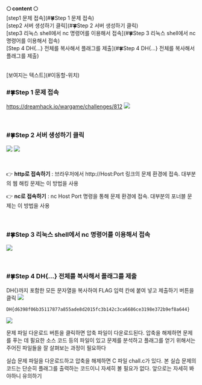 **🌕 content 🌕** <br>
[step1 문제 접속](#🍀Step 1 문제 접속) <br>
[step2 서버 생성하기 클릭](#🍀Step 2 서버 생성하기 클릭) <br>
[step3 리눅스 shell에서 nc 명령어를 이용해서 접속](#🍀Step 3 리눅스 shell에서 nc 명령어를 이용해서 접속) <br>
[Step 4 DH{…} 전체를 복사해서 플래그를 제출](#🍀Step 4 DH{…} 전체를 복사해서 플래그를 제출) <br>

<br>
[보여지는 텍스트](#이동할-위치)

### #🍀Step 1 문제 접속
https://dreamhack.io/wargame/challenges/812
![](https://velog.velcdn.com/images/hrnn00/post/d6d25df6-1f65-4083-80f7-5da52d22b0fa/image.png)

<br>

### #🍀Step 2 서버 생성하기 클릭
![](https://velog.velcdn.com/images/hrnn00/post/5468722d-d48b-473a-a52b-ffe1c03222e0/image.png)
![](https://velog.velcdn.com/images/hrnn00/post/cb9bd637-73a8-4946-8b74-ffdf8a9d5a44/image.png)

<br>

👉 **http로 접속하기**
: 브라우저에서 http://Host:Port 링크의 문제 환경에 접속. 대부분의 웹 해킹 문제는 이 방법을 사용

👉 **nc로 접속하기**
: nc Host Port 명령을 통해 문제 환경에 접속. 대부분의 포너블 문제는 이 방법을 사용

<br>

### #🍀Step 3 리눅스 shell에서 nc 명령어를 이용해서 접속
![](https://velog.velcdn.com/images/hrnn00/post/6d034e72-c2c5-4b8c-a85c-24dcf2ec4e72/image.png)

<br>

### #🍀Step 4 DH{…} 전체를 복사해서 플래그를 제출
DH{}까지 포함한 모든 문자열을 복사하여 FLAG 입력 칸에 붙여 넣고 제출하기 버튼을 클릭
![](https://velog.velcdn.com/images/hrnn00/post/87583ca5-a041-4fa0-b2f6-7d1ce6e6079c/image.png)

```
DH{d6398f06b35117877a855ade8d2015fc3b142c3ca6686ce3198e372b9ef8a644}
```

![](https://velog.velcdn.com/images/hrnn00/post/d530bb75-ab5c-422b-a9ae-d96c4b11bc6e/image.png)

문제 파일 다운로드 버튼을 클릭하면 압축 파일이 다운로드된다. 압축을 해제하면 문제를 푸는 데 필요한 소스 코드 등의 파일이 있고 문제를 분석하고 플래그를 얻기 위해서는 주어진 파일들을 잘 살펴보는 과정이 필요하다

실습 문제 파일을 다운로드하고 압축을 해제하면 C 파일 chall.c가 있다. 본 실습 문제의 코드는 단순히 플래그를 출력하는 코드이니 자세히 볼 필요가 없다. 앞으로는 자세히 봐야하니 유의하기
